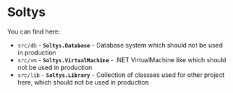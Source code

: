 # Soltys

You can find here:

* `src/db` - **`Soltys.Database`** - Database system which should not be used in production
* `src/vm` - **`Soltys.VirtualMachine`** - .NET VirtualMachine like which should not be used in production
* `src/lib` - **`Soltys.Library`** - Collection of classses used for other project here, which should not be used in production


